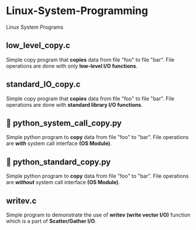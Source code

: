 # Linux-System-Programming
Linux System Programs

## low_level_copy.c
Simple copy program that **copies** data from file "foo" to file "bar". File operations are done with only **low-level I/O functions**.

## standard_IO_copy.c
Simple copy program that **copies** data from file "foo" to file "bar". File operations are done with **standard library I/O functions**.

## :snake: python_system_call_copy.py
Simple python program to **copy** data from file "foo" to "bar". File operations are _**with**_ system call interface **(OS Module)**.

## :snake: python_standard_copy.py
Simple python program to **copy** data from file "foo" to "bar". File operations are _**without**_ system call interface **(OS Module)**.

## writev.c
Simple program to demonstrate the use of **writev (write vector I/O)** function which is a part of **Scatter/Gather I/O**.
